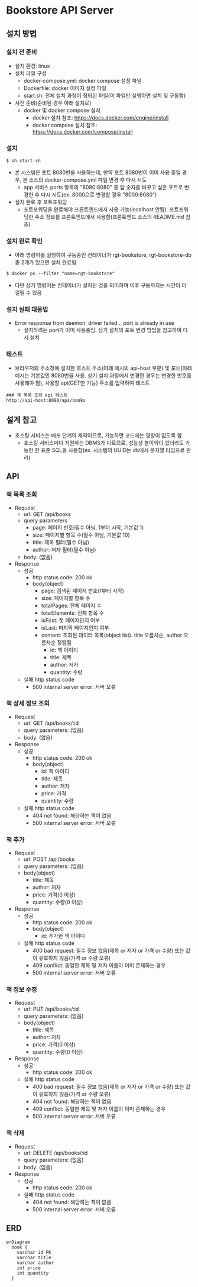 # Bookstore API Server 

## 설치 방법
### 설치 전 준비
- 설치 환경: linux
- 설치 파일 구성
  - docker-compose.yml: docker compose 설정 파일
  - Dockerfile: docker 이미지 설정 파일
  - start.sh: 전체 설치 과정이 정의된 파일(이 파일만 실행하면 설치 및 구동함)
- 사전 준비(준비된 경우 아래 설치로)
  - docker 및 docker compose 설치
    - docker 설치 참조: https://docs.docker.com/engine/install
    - docker compose 설치 참조: https://docs.docker.com/compose/install

### 설치
```shell
$ sh start.sh
```
- 본 시스템은 포트 8080번을 사용하는데, 만약 포트 8080번이 이미 사용 중일 경우, 본 소스의 docker-compose.yml 파일 변경 후 다시 시도
  - app 서비스 ports 항목의 "8080:8080" 중 앞 숫자를 바꾸고 싶은 포트로 변경한 후 다시 시도(ex. 8000으로 변경할 경우 "8000:8080")
- 설치 완료 후 포트포워딩
  - 포트포워딩을 완료해야 프론트엔드에서 사용 가능(localhost 안됨). 포트포워딩한 주소 정보를 프론트엔드에서 사용함(프론트엔드 소스의 README.md 참조)

### 설치 완료 확인
- 아래 명령어를 실행하여 구동중인 컨테이너가 rgt-bookstore, rgt-bookstore-db 총 2개가 있으면 설치 완료됨
```shell
$ docker ps --filter "name=rgt-bookstore"
```
- 다만 상기 명령어는 컨테이너가 설치된 것을 의미하며 이후 구동까지는 시간이 더 걸릴 수 있음

### 설치 실패 대응법
- Error response from daemon: driver failed... port is already in use
  - 설치하려는 port가 이미 사용중임. 상기 설치의 포트 변경 방법을 참고하여 다시 설치

### 테스트
- 브라우저의 주소창에 설치한 호스트 주소(아래 예시의 api-host 부분) 및 포트(아래 예시는 기본값인 8080번을 사용. 상기 설치 과정에서 변경한 경우는 변경한 번호를 사용해야 함), 사용할 api(GET만 가능) 주소를 입력하여 테스트
```
### 책 목록 조회 api 테스트
http://api-host:8080/api/books
```

## 설계 참고
- 호스팅 서비스는 배포 단계의 제약이므로, 가능하면 코드에는 영향이 없도록 함
  - 호스팅 서비스마다 지원하는 DBMS가 다르므로, 성능상 불이익이 있더라도 가능한 한 표준 SQL을 사용함(ex. 시스템의 UUID는 db에서 문자열 타입으로 관리)

## API
### 책 목록 조회
- Request
  - url: GET /api/books
  - query parameters
    - page: 페이지 번호(필수 아님, 1부터 시작, 기본값 1)
    - size: 페이지별 항목 수(필수 아님, 기본값 10)
    - title: 제목 필터(필수 아님)
    - author: 저자 필터(필수 아님)
  - body: (없음)
- Response
  - 성공
    - http status code: 200 ok
    - body(object)
      - page: 검색된 페이지 번호(1부터 시작)
      - size: 페이지별 항목 수
      - totalPages: 전체 페이지 수
      - totalElements: 전체 항목 수
      - isFirst: 첫 페이지인지 여부
      - isLast: 마지막 페이지인지 여부
      - content: 조회된 데이터 목록(object list). title 오름차순, author 오름차순 정렬됨
        - id: 책 아이디
        - title: 제목
        - author: 저자
        - quantity: 수량
  - 실패 http status code
    - 500 internal server error: 서버 오류

### 책 상세 정보 조회
- Request
  - url: GET /api/books/:id
  - query parameters: (없음)
  - body: (없음)
- Response
  - 성공
    - http status code: 200 ok
    - body(object)
      - id: 책 아이디
      - title: 제목
      - author: 저자
      - price: 가격
      - quantity: 수량
  - 실패 http status code
    - 404 not found: 해당하는 책이 없음
    - 500 internal server error: 서버 오류

### 책 추가
- Request
  - url: POST /api/books
  - query parameters: (없음)
  - body(object)
    - title: 제목
    - author: 저자
    - price: 가격(0 이상)
    - quantity: 수량(0 이상)
- Response
  - 성공
    - http status code: 200 ok
    - body(object)
      - id: 추가한 책 아이디
  - 실패 http status code
    - 400 bad request: 필수 정보 없음(제목 or 저자 or 가격 or 수량) 또는 값이 유효하지 않음(가격 or 수량 오류)
    - 409 conflict: 동일한 제목 및 저자 이름이 이미 존재하는 경우
    - 500 internal server error: 서버 오류

### 책 정보 수정
- Request
  - url: PUT /api/books/:id
  - query parameters: (없음)
  - body(object)
    - title: 제목
    - author: 저자
    - price: 가격(0 이상)
    - quantity: 수량(0 이상)
- Response
  - 성공
    - http status code: 200 ok
  - 실패 http status code
    - 400 bad request: 필수 정보 없음(제목 or 저자 or 가격 or 수량) 또는 값이 유효하지 않음(가격 or 수량 오류)
    - 404 not found: 해당하는 책이 없음
    - 409 conflict: 동일한 제목 및 저자 이름이 이미 존재하는 경우
    - 500 internal server error: 서버 오류

### 책 삭제
- Request
  - url: DELETE /api/books/:id
  - query parameters: (없음)
  - body: (없음)
- Response
  - 성공
    - http status code: 200 ok
  - 실패 http status code
    - 404 not found: 해당하는 책이 없음
    - 500 internal server error: 서버 오류

## ERD
```mermaid
erDiagram
  book {
    varchar id PK
    varchar title
    varchar author
    int price
    int quantity
  }
```